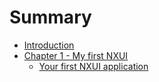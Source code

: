 # Summary
- [Introduction](./introduction.md)
- [Chapter 1 - My first NXUI](./chapter_1.md)  
    - [Your first NXUI application](./first_nxui_app.md)